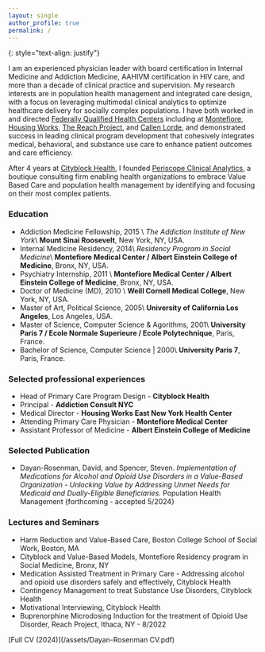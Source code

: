 ```yaml
---
layout: single
author_profile: true
permalink: /
---
```


{: style="text-align: justify"}

I am an experienced physician leader with board certification in Internal Medicine and Addiction Medicine, AAHIVM certification in HIV care, and more than a decade of clinical practice and supervision. My research interests are in population health management and integrated care design, with a focus on leveraging multimodal clinical analytics to optimize healthcare delivery for socially complex populations. I have both worked in and directed [Federally Qualified Health Centers](https://www.healthcare.gov/glossary/federally-qualified-health-center-fqhc/) including at [Montefiore](https://www.montefiorehealthsystem.org/), [Housing Works](https://healthcare.housingworks.org/), [The Reach Project](https://www.reachprojectinc.org/), and [Callen Lorde](https://callen-lorde.org/), and demonstrated success in leading clinical program development that cohesively integrates medical, behavioral, and substance use care to enhance patient outcomes and care efficiency.

After 4 years at [Cityblock Health](https://www.cityblock.com/), I founded [Periscope Clinical Analytics](https://www.periscopeclinicalanalytics.com/), a boutique consulting firm enabling health organizations to embrace Value Based Care and population health management by identifying and focusing on their most complex patients.

### Education
* Addiction Medicine Fellowship, 2015 \\
<em>The Addiction Institute of New York</em>\\
**Mount Sinai Roosevelt**, New York, NY, USA.
* Internal Medicine Residency, 2014\\
<em>Residency Program in Social Medicine</em>\\
**Montefiore Medical Center / Albert Einstein College of Medicine**, Bronx, NY, USA.
* Psychiatry Internship, 2011 \\
**Montefiore Medical Center / Albert Einstein College of Medicine**, Bronx, NY, USA.
* Doctor of Medicine (MD), 2010 \\
**Weill Cornell Medical College**, New York, NY, USA.
* Master of Art, Political Science, 2005\\
**University of California Los Angeles**, Los Angeles, USA.
* Master of Science, Computer Science & Agorithms, 2001\\
**University Paris 7 / Ecole Normale Superieure / Ecole Polytechnique**, Paris, France.
* Bachelor of Science, Computer Science | 2000\\
**University Paris 7**, Paris, France.

### Selected professional experiences

* Head of Primary Care Program Design - **Cityblock Health**
* Principal - **Addiction Consult NYC**
* Medical Director - **Housing Works East New York Health Center**
* Attending Primary Care Physician - **Montefiore Medical Center**
* Assistant Professor of Medicine - **Albert Einstein College of Medicine**

### Selected Publication

* Dayan-Rosenman, David, and Spencer, Steven. <em>Implementation of Medications for Alcohol and Opioid Use Disorders in a Value-Based Organization - Unlocking Value by Addressing Unmet Needs for Medicaid and Dually-Eligible Beneficiaries.</em>  Population Health Management {forthcoming - accepted 5/2024}

### Lectures and Seminars

* Harm Reduction and Value-Based Care, Boston College School of Social Work, Boston, MA
* Cityblock and Value-Based Models, Montefiore Residency program in Social Medicine, Bronx, NY 
* Medication Assisted Treatment in Primary Care - Addressing alcohol and opioid use disorders safely and effectively, Cityblock Health
* Contingency Management to treat Substance Use Disorders, Cityblock Health
* Motivational Interviewing, Cityblock Health
* Buprenorphine Microdosing Induction for the treatment of Opioid Use Disorder, Reach Project, Ithaca, NY - 8/2022

[Full CV (2024)](/assets/Dayan-Rosenman CV.pdf)
